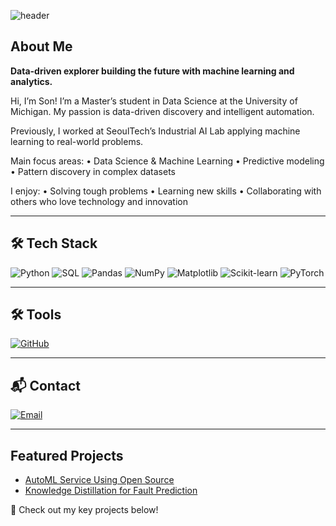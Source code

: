 ![header](https://capsule-render.vercel.app/api?type=soft&color=0:000000,100:1a1a1a&height=120&section=header&text=Welcome%20to%20Son's%20Github&fontColor=87CEEB&fontSize=50&fontAlignY=50&stroke=FFFFFF&strokeWidth=2)

## About Me

**Data-driven explorer building the future with machine learning and analytics.**

Hi, I’m Son!
I’m a Master’s student in Data Science at the University of Michigan.
My passion is data-driven discovery and intelligent automation.

Previously, I worked at SeoulTech’s Industrial AI Lab applying machine learning to real-world problems.

Main focus areas:
	•	Data Science & Machine Learning
	•	Predictive modeling
	•	Pattern discovery in complex datasets

I enjoy:
	•	Solving tough problems
	•	Learning new skills
	•	Collaborating with others who love technology and innovation

---

## 🛠 Tech Stack

![Python](https://img.shields.io/badge/Python-3776AB?style=for-the-badge&logo=python&logoColor=white)
![SQL](https://img.shields.io/badge/SQL-336791?style=for-the-badge&logo=mysql&logoColor=white)
![Pandas](https://img.shields.io/badge/Pandas-150458?style=for-the-badge&logo=pandas&logoColor=white)
![NumPy](https://img.shields.io/badge/NumPy-013243?style=for-the-badge&logo=numpy&logoColor=white)
![Matplotlib](https://img.shields.io/badge/Matplotlib-007ACC?style=for-the-badge&logo=matplotlib&logoColor=white)
![Scikit-learn](https://img.shields.io/badge/Scikit--learn-F7931E?style=for-the-badge&logo=scikit-learn&logoColor=white)
![PyTorch](https://img.shields.io/badge/PyTorch-EE4C2C?style=for-the-badge&logo=PyTorch&logoColor=white)

---

## 🛠 Tools

[![GitHub](https://img.shields.io/badge/GitHub-181717?style=for-the-badge&logo=github&logoColor=white)](https://github.com/Marcus-Son)

---

## 📬 Contact

[![Email](https://img.shields.io/badge/Email-EA4335?style=for-the-badge&logo=gmail&logoColor=white)](mailto:shawn22587@gmail.com)

---

## Featured Projects
- [AutoML Service Using Open Source](https://github.com/Marcus-Son/Auto-ML-Service-Using-Open-Source)  
- [Knowledge Distillation for Fault Prediction](https://github.com/Marcus-Son/Knowledge-Distillation-for-cost-effective-fault-Prediction-in-manufacturing-process)

📌 Check out my key projects below!
